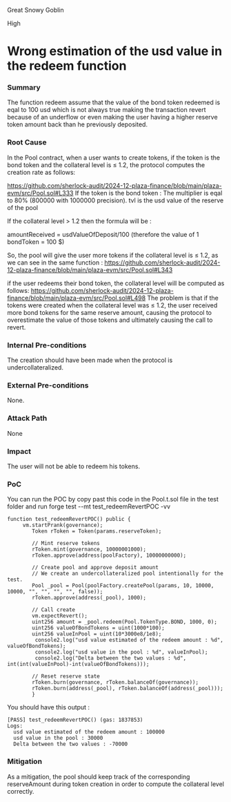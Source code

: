 Great Snowy Goblin

High

# Wrong estimation of the usd value in the redeem function

### Summary

The function redeem assume that the value of the bond token redeemed is eqal to 100 usd which is not always true making the transaction revert because of an underflow or even making the user having a higher reserve token amount back than he previously deposited.

### Root Cause

In the Pool contract, when a user wants to create tokens, if the token is the bond token and the collateral level is ≤ 1.2, the protocol computes the creation rate as follows:

https://github.com/sherlock-audit/2024-12-plaza-finance/blob/main/plaza-evm/src/Pool.sol#L333
If the token is the bond token :
The multiplier is eqal to 80% (800000 with 1000000 precision).
tvl is the usd value of the reserve of the pool

If the collateral level > 1.2 then the formula will be : 

amountReceived = usdValueOfDeposit/100 (therefore the value of 1 bondToken = 100 $)

So, the pool will give the user more tokens if the collateral level is ≤ 1.2, as we can see in the same function :
https://github.com/sherlock-audit/2024-12-plaza-finance/blob/main/plaza-evm/src/Pool.sol#L343

 if the user redeems their bond token, the collateral level will be computed as follows:
https://github.com/sherlock-audit/2024-12-plaza-finance/blob/main/plaza-evm/src/Pool.sol#L498
The problem is that if the tokens were created when the collateral level was ≤ 1.2, the user received more bond tokens for the same reserve amount, causing the protocol to overestimate the value of those tokens and ultimately causing the call to revert.



### Internal Pre-conditions

The creation should have been made when the protocol is undercollateralized.

### External Pre-conditions

None.

### Attack Path

None

### Impact

The user will not be able to redeem his tokens.

### PoC

You can run the POC by copy past this code in the Pool.t.sol file in the test folder and run forge test --mt test_redeemRevertPOC -vv

```solidity
function test_redeemRevertPOC() public {
     vm.startPrank(governance);
        Token rToken = Token(params.reserveToken);

        // Mint reserve tokens
        rToken.mint(governance, 10000001000);
        rToken.approve(address(poolFactory), 10000000000);

        // Create pool and approve deposit amount
        // We create an undercollateralized pool intentionally for the test.
        Pool _pool = Pool(poolFactory.createPool(params, 10, 10000, 10000, "", "", "", "", false));
        rToken.approve(address(_pool), 1000);

        // Call create
        vm.expectRevert();
        uint256 amount = _pool.redeem(Pool.TokenType.BOND, 1000, 0);
        uint256 valueOfBondTokens = uint(1000*100);
        uint256 valueInPool = uint(10*3000e8/1e8);  
         console2.log("usd value estimated of the redeem amount : %d", valueOfBondTokens);
         console2.log("usd value in the pool : %d", valueInPool);
         console2.log("Delta between the two values : %d", int(int(valueInPool)-int(valueOfBondTokens)));
        
        // Reset reserve state
        rToken.burn(governance, rToken.balanceOf(governance));
        rToken.burn(address(_pool), rToken.balanceOf(address(_pool)));    
        }
```
You should have this output : 

```solidity
[PASS] test_redeemRevertPOC() (gas: 1837853)
Logs:
  usd value estimated of the redeem amount : 100000
  usd value in the pool : 30000
  Delta between the two values : -70000
```
### Mitigation

As a mitigation, the pool should keep track of the corresponding reserveAmount during token creation in order to compute the collateral level correctly.

